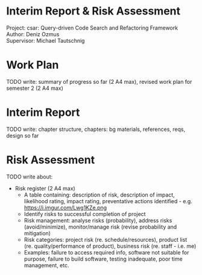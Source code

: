 Interim Report & Risk Assessment
========

Project: csar: Query-driven Code Search and Refactoring Framework  
Author: Deniz Ozmus  
Supervisor: Michael Tautschnig

<!-- TODO before converting to PDF, make sure this is on its own page -->

# Work Plan
TODO write: summary of progress so far (2 A4 max), revised work plan for semester 2 (2 A4 max)

# Interim Report
TODO write: chapter structure, chapters: bg materials, references, reqs, design so far

# Risk Assessment
TODO write about:
* Risk register (2 A4 max)
  * A table containing: description of risk, description of impact, likelihood rating, impact rating, preventative actions identified - e.g. https://i.imgur.com/Lwg1KZe.png
  * Identify risks to successful completion of project
  * Risk management: analyse risks (probability), address risks (avoid/minimize), monitor/manage risk (revise probability and mitigation)
  * Risk categories: project risk (re. schedule/resources), product list (re. quality/performance of product), business risk (re. staff - i.e. me)
  * Examples: failure to access required info, software not suitable for purpose, failure to build software, testing inadequate, poor time management, etc.

